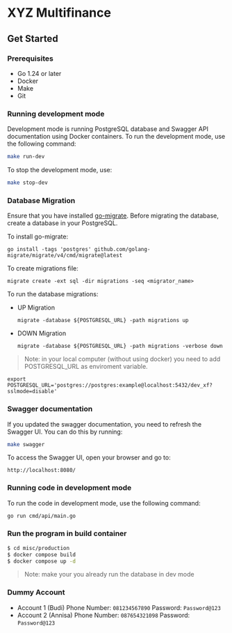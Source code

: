 # XYZ Multifinance

## Get Started 
### Prerequisites
- Go 1.24 or later
- Docker 
- Make 
- Git 

### Running development mode 
Development mode is running PostgreSQL database and Swagger API documentation using Docker containers.
To run the development mode, use the following command:
```bash
make run-dev
```
To stop the development mode, use:
```bash
make stop-dev
```

### Database Migration
Ensure that you have installed [go-migrate](https://github.com/golang-migrate/migrate). Before migrating the database, create a database in your PostgreSQL.

To install go-migrate:
```
go install -tags 'postgres' github.com/golang-migrate/migrate/v4/cmd/migrate@latest
```

To create migrations file:
```
migrate create -ext sql -dir migrations -seq <migrator_name>
```  
To run the database migrations:
- UP Migration
  ```
  migrate -database ${POSTGRESQL_URL} -path migrations up
  ```
- DOWN Migration
  ```
  migrate -database ${POSTGRESQL_URL} -path migrations -verbose down
  ```
> Note: in your local computer (without using docker) you need to add POSTGRESQL_URL as enviroment variable.
 ```
export POSTGRESQL_URL='postgres://postgres:example@localhost:5432/dev_xf?sslmode=disable'
 ```

### Swagger documentation
If you updated the swagger documentation, you need to refresh the Swagger UI. You can do this by running:
```bash
make swagger
```
To access the Swagger UI, open your browser and go to:
``` 
http://localhost:8080/
```

### Running code in development mode
To run the code in development mode, use the following command:
```bash
go run cmd/api/main.go
```

### Run the program in build container 
```bash
$ cd misc/production 
$ docker compose build 
$ docker compose up -d
```
> Note: make your you already run the database in dev mode

### Dummy Account 
- Account 1 (Budi)
Phone Number: `081234567890`
Password: `Password@123`
- Account 2 (Annisa)
Phone Number: `087654321098`
Password: `Password@123`
